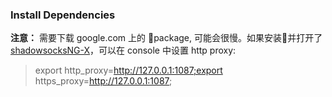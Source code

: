 ### Install Dependencies

**注意：** 需要下载 google.com 上的 package, 可能会很慢。如果安装并打开了 [shadowsocksNG-X](https://github.com/shadowsocks/ShadowsocksX-NG)，可以在 console 中设置 http proxy:

> export http_proxy=http://127.0.0.1:1087;export https_proxy=http://127.0.0.1:1087;

